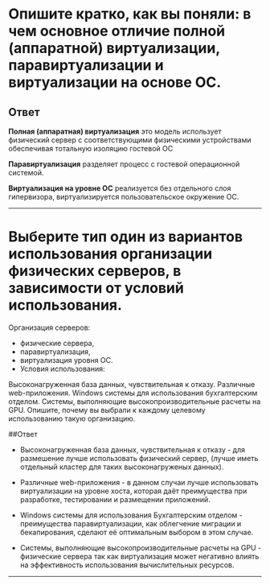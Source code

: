 # Опишите кратко, как вы поняли: в чем основное отличие полной (аппаратной) виртуализации, паравиртуализации и виртуализации на основе ОС.<br>

## Ответ

**Полная (аппаратная) виртуализация** это модель использует физический сервер с соответствующими физическими устройствами обеспечивая тотальную изоляцию гостевой ОС

**Паравиртуализация** разделяет процесс с гостевой операционной системой.

**Виртуализация на уровне ОС** реализуется без отдельного слоя гипервизора, виртуализируется пользовательское окружение ОС.
_______________________
# Выберите тип один из вариантов использования организации физических серверов, в зависимости от условий использования.<br>

Организация серверов:<br>

- физические сервера,<br>
- паравиртуализация,<br>
- виртуализация уровня ОС.<br>
- Условия использования:<br>

Высоконагруженная база данных, чувствительная к отказу.
Различные web-приложения.
Windows системы для использования бухгалтерским отделом.
Системы, выполняющие высокопроизводительные расчеты на GPU.
Опишите, почему вы выбрали к каждому целевому использованию такую организацию.<br>

##Ответ

- Высоконагруженная база данных, чувствительная к отказу - для размешение лучше использовать физический сервер, (лучше иметь отдельный кластер для таких высоконагруженых данных).<br>

- Различные web-приложения - в данном случаи лучше использовать виртуализации на уровне хоста, которая даёт преимущества при разработке, тестировании и размещении приложений.<br>

- Windows системы для использования Бухгалтерским отделом - преимущества паравиртуализации, как облегчение миграции и бекапирования, сделают её оптимальным выбором в этом случае.<br>

- Системы, выполняющие высокопроизводительные расчеты на GPU - физические сервера так как виртуализация может негативно влиять на эффективность использования вычислительных ресурсов.<br>
______________________________

 


